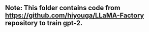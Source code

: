 ## Note: This folder contains code from https://github.com/hiyouga/LLaMA-Factory repository to train gpt-2.
